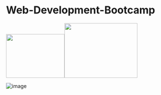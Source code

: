 # Web-Development-Bootcamp
[<img src="https://user-images.githubusercontent.com/120945994/216824992-610354ce-d4f3-4e14-95aa-a929ca2e9f9c.png" height="120px" width="160px">](https://github.com/NishitaErvantikar9/Web-Development-Bootcamp/tree/main/HTML)[<img src="https://user-images.githubusercontent.com/120945994/216825388-cdb5ca93-5dd2-42cd-b897-3ca5cab8b227.png" height="150px" width="200px">](https://github.com/NishitaErvantikar9/Web-Development-Bootcamp/tree/main/HTML)



![image](https://user-images.githubusercontent.com/120945994/216255132-ed232098-a517-4497-88be-5fe6d9f25e00.png)
